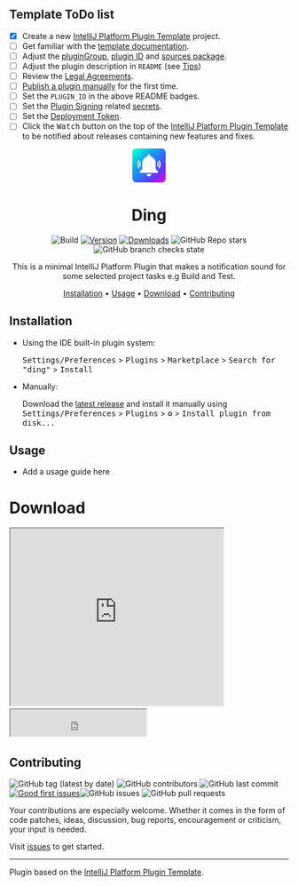 
## Template ToDo list
- [x] Create a new [IntelliJ Platform Plugin Template][template] project.
- [ ] Get familiar with the [template documentation][template].
- [ ] Adjust the [pluginGroup](./gradle.properties), [plugin ID](./src/main/resources/META-INF/plugin.xml) and [sources package](./src/main/kotlin).
- [ ] Adjust the plugin description in `README` (see [Tips][docs:plugin-description])
- [ ] Review the [Legal Agreements](https://plugins.jetbrains.com/docs/marketplace/legal-agreements.html?from=IJPluginTemplate).
- [ ] [Publish a plugin manually](https://plugins.jetbrains.com/docs/intellij/publishing-plugin.html?from=IJPluginTemplate) for the first time.
- [ ] Set the `PLUGIN_ID` in the above README badges.
- [ ] Set the [Plugin Signing](https://plugins.jetbrains.com/docs/intellij/plugin-signing.html?from=IJPluginTemplate) related [secrets](https://github.com/JetBrains/intellij-platform-plugin-template#environment-variables).
- [ ] Set the [Deployment Token](https://plugins.jetbrains.com/docs/marketplace/plugin-upload.html?from=IJPluginTemplate).
- [ ] Click the <kbd>Watch</kbd> button on the top of the [IntelliJ Platform Plugin Template][template] to be notified about releases containing new features and fixes.
<div align="center">

<p align="center"><img width=12% src="/.github/images/logo.png" alt="Ding Logo"></p>

# Ding
![Build](https://github.com/Bizyback/ding/workflows/Build/badge.svg)
[![Version](https://img.shields.io/jetbrains/plugin/v/23147.svg)](https://plugins.jetbrains.com/plugin/23147)
[![Downloads](https://img.shields.io/jetbrains/plugin/d/23147.svg)](https://plugins.jetbrains.com/plugin/23147)
![GitHub Repo stars](https://img.shields.io:/github/stars/bizyback/ding)
![GitHub branch checks state](https://img.shields.io:/github/checks-status/bizyback/ding/main)

<!-- Plugin description -->
This is a minimal IntelliJ Platform Plugin that makes a notification sound for some selected project tasks e.g Build and Test.

<!-- Plugin description end -->
[Installation](#installation) •
[Usage](#usage) •
[Download](#download) •
[Contributing](#contributing)

</div>

## Installation

- Using the IDE built-in plugin system:

  <kbd>Settings/Preferences</kbd> > <kbd>Plugins</kbd> > <kbd>Marketplace</kbd> > <kbd>Search for "ding"</kbd> >
  <kbd>Install</kbd>

- Manually:

  Download the [latest release](https://github.com/Bizyback/ding/releases/latest) and install it manually using
  <kbd>Settings/Preferences</kbd> > <kbd>Plugins</kbd> > <kbd>⚙️</kbd> > <kbd>Install plugin from disk...</kbd>

## Usage

- Add a usage guide here

# Download
<iframe width="384px" height="319px" src="https://plugins.jetbrains.com/embeddable/card/23147"></iframe>

<iframe width="245px" height="48px" src="https://plugins.jetbrains.com/embeddable/install/23147"></iframe>

## Contributing

![GitHub tag (latest by date)](https://img.shields.io:/github/v/tag/bizyback/hatch?style=for-the-badge)
![GitHub contributors](https://img.shields.io:/github/contributors/bizyback/hatch?style=for-the-badge) ![GitHub last commit](https://img.shields.io:/github/last-commit/bizyback/hatch?style=for-the-badge) [![Good first issues](https://img.shields.io/github/issues/bizyback/hatch/good%20first%20issue?style=for-the-badge)](https://github.com/bizyback/hatch/issues?q=is%3Aissue+is%3Aopen+label%3A%22good+first+issue%22)![GitHub issues](https://img.shields.io:/github/issues-raw/bizyback/hatch?style=for-the-badge) ![GitHub pull requests](https://img.shields.io:/github/issues-pr/bizyback/hatch?style=for-the-badge)

Your contributions are especially welcome.
Whether it comes in the form of code patches, ideas, discussion, bug reports, encouragement or criticism, your input is needed.

Visit [issues](https://github.com/bizyback/ding/issues) to get started.

---
Plugin based on the [IntelliJ Platform Plugin Template][template].

[template]: https://github.com/JetBrains/intellij-platform-plugin-template
[docs:plugin-description]: https://plugins.jetbrains.com/docs/intellij/plugin-user-experience.html#plugin-description-and-presentation
